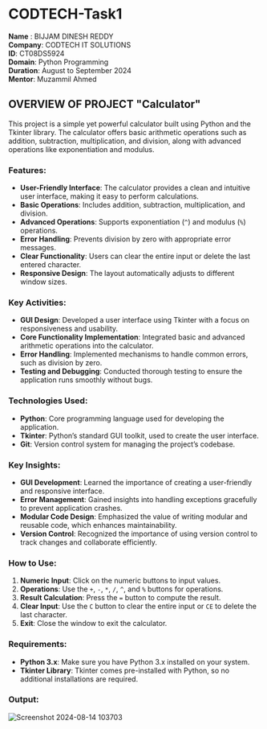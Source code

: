# CODTECH-Task1

**Name** : BIJJAM DINESH REDDY  
**Company**: CODTECH IT SOLUTIONS  
**ID**: CT08DS5924  
**Domain**: Python Programming  
**Duration**: August to September 2024  
**Mentor**: Muzammil Ahmed 

## OVERVIEW OF PROJECT "Calculator"

This project is a simple yet powerful calculator built using Python and the Tkinter library. The calculator offers basic arithmetic operations such as addition, subtraction, multiplication, and division, along with advanced operations like exponentiation and modulus.

### Features:
- **User-Friendly Interface**: The calculator provides a clean and intuitive user interface, making it easy to perform calculations.
- **Basic Operations**: Includes addition, subtraction, multiplication, and division.
- **Advanced Operations**: Supports exponentiation (`^`) and modulus (`%`) operations.
- **Error Handling**: Prevents division by zero with appropriate error messages.
- **Clear Functionality**: Users can clear the entire input or delete the last entered character.
- **Responsive Design**: The layout automatically adjusts to different window sizes.

### Key Activities:
- **GUI Design**: Developed a user interface using Tkinter with a focus on responsiveness and usability.
- **Core Functionality Implementation**: Integrated basic and advanced arithmetic operations into the calculator.
- **Error Handling**: Implemented mechanisms to handle common errors, such as division by zero.
- **Testing and Debugging**: Conducted thorough testing to ensure the application runs smoothly without bugs.

### Technologies Used:
- **Python**: Core programming language used for developing the application.
- **Tkinter**: Python’s standard GUI toolkit, used to create the user interface.
- **Git**: Version control system for managing the project’s codebase.

### Key Insights:
- **GUI Development**: Learned the importance of creating a user-friendly and responsive interface.
- **Error Management**: Gained insights into handling exceptions gracefully to prevent application crashes.
- **Modular Code Design**: Emphasized the value of writing modular and reusable code, which enhances maintainability.
- **Version Control**: Recognized the importance of using version control to track changes and collaborate efficiently.

### How to Use:
1. **Numeric Input**: Click on the numeric buttons to input values.
2. **Operations**: Use the `+`, `-`, `*`, `/`, `^`, and `%` buttons for operations.
3. **Result Calculation**: Press the `=` button to compute the result.
4. **Clear Input**: Use the `C` button to clear the entire input or `CE` to delete the last character.
5. **Exit**: Close the window to exit the calculator.

### Requirements:
- **Python 3.x**: Make sure you have Python 3.x installed on your system.
- **Tkinter Library**: Tkinter comes pre-installed with Python, so no additional installations are required.
### Output:
![Screenshot 2024-08-14 103703](https://github.com/user-attachments/assets/beb8edf8-3f99-4c7d-ba70-451d292103a5)
